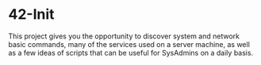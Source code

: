 # 42-Init
This project gives you the opportunity to discover system and network basic commands,
many of the services used on a server machine, as well as a few ideas of
scripts that can be useful for SysAdmins on a daily basis.
